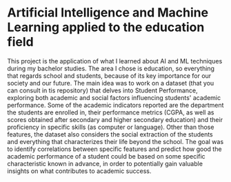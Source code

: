 # Artificial Intelligence and Machine Learning applied to the education field
This project is the application of what I learned about AI and ML techniques during my bachelor studies. The area I chose is education, so everything that regards school and students, because of its key importance for our society and our future. The main idea was to work on a dataset (that you can consult in tis repository) that delves into Student Performance, exploring both academic and social factors influencing students' academic performance. Some of the academic indicators reported are the department the students are enrolled in, their performance metrics (CGPA, as well as scores obtained after secondary and higher secondary education) and their proficiency in specific skills (as computer or language).
Other than those features, the dataset also considers the social extraction of the students and everything that characterizes their life beyond the school. The goal was to identify correlations between specific features and predict how good the academic performance of a student could be based on some specific characteristic known in advance, in order to potentially gain valuable insights on what contributes to academic success.
